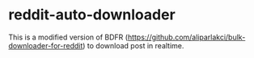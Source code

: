# reddit-auto-downloader
This is a modified version of BDFR (https://github.com/aliparlakci/bulk-downloader-for-reddit) to download post in realtime.
